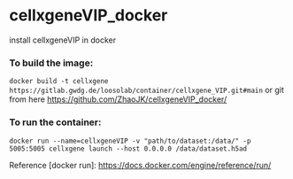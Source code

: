 # cellxgeneVIP_docker
install cellxgeneVIP in docker


### To build the image:
`docker build -t cellxgene https://gitlab.gwdg.de/loosolab/container/cellxgene_VIP.git#main`
or git from here https://github.com/ZhaoJK/cellxgeneVIP_docker/


### To run the container:
`docker run --name=cellxgeneVIP -v "path/to/dataset:/data/" -p 5005:5005 cellxgene launch --host 0.0.0.0 /data/dataset.h5ad`

Reference 
[docker run]: https://docs.docker.com/engine/reference/run/
